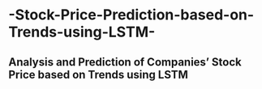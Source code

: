 # -Stock-Price-Prediction-based-on-Trends-using-LSTM-
## Analysis and Prediction of Companies’ Stock Price based on Trends using LSTM
